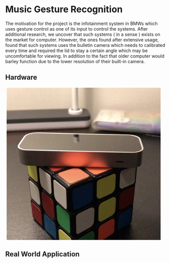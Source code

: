 # Music Gesture Recognition
The motivation for the project is the infotainment system in BMWs which uses gesture control as one of its input to control the systems. After additional research, we uncover that such systems ( in a sense ) exists on the market for computer. However, the ones found after extensive usage, found that such systems uses the bulletin camera which needs to calibrated every time and required the lid to stay a certain angle which may be uncomfortable for viewing. In addition to the fact that older computer would barley function due to the lower resolution of their built-in camera.

## Hardware
![Screenshot](R.jpg)

## Real World Application

